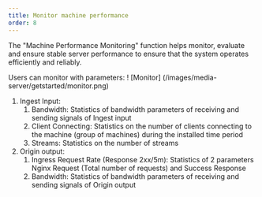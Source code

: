 ```yaml
---
title: Monitor machine performance
order: 8
---
```


The "Machine Performance Monitoring" function helps monitor, evaluate and ensure stable server performance to ensure that the system operates efficiently and reliably.

Users can monitor with parameters:
! [Monitor] (/images/media-server/getstarted/monitor.png)

1. Ingest Input:
   1. Bandwidth: Statistics of bandwidth parameters of receiving and sending signals of Ingest input
   2. Client Connecting: Statistics on the number of clients connecting to the machine (group of machines) during the installed time period
   3. Streams: Statistics on the number of streams
2. Origin output:
   1. Ingress Request Rate (Response 2xx/5m): Statistics of 2 parameters Nginx Request (Total number of requests) and Success Response
   2. Bandwidth: Statistics of bandwidth parameters of receiving and sending signals of Origin output
